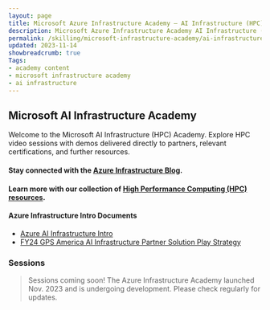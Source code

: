 ```yaml
---
layout: page
title: Microsoft Azure Infrastructure Academy — AI Infrastructure (HPC)
description: Microsoft Azure Infrastructure Academy AI Infrastructure (HPC).
permalink: /skilling/microsoft-infrastructure-academy/ai-infrastructure
updated: 2023-11-14
showbreadcrumb: true
Tags:
- academy content
- microsoft infrastructure academy
- ai infrastructure
---
```


## Microsoft AI Infrastructure Academy
Welcome to the Microsoft AI Infrastructure (HPC) Academy. Explore HPC video sessions with demos delivered directly to partners, relevant certifications, and further resources.

#### Stay connected with the [Azure Infrastructure Blog](https://techcommunity.microsoft.com/t5/azure-infrastructure-blog/bg-p/AzureInfrastructureBlog).

#### Learn more with our collection of [High Performance Computing (HPC) resources](/PartnerResources/skilling/microsoft-infrastructure-academy/resources/hpc-on-azure).

#### Azure Infrastructure Intro Documents
- [Azure AI Infrastructure Intro](https://microsoft.sharepoint.com/:p:/r/teams/GPSAmericasAIInfrastructureTeam/_layouts/15/Doc2.aspx?action=edit&sourcedoc=%7Bd6139db2-aea0-4a88-80f9-bfe9c0b801b0%7D&wdOrigin=TEAMS-MAGLEV.teamsSdk_ns.rwc&wdExp=TEAMS-TREATMENT&wdhostclicktime=1703021131189&web=1&share=IQGynRPWoK6ISoD5v-nAuAGwAZ4X8oBvIXaThKXRY9xqfdg)
- [FY24 GPS America ​AI Infrastructure ​Partner Solution Play Strategy](https://microsoft.sharepoint.com/:p:/r/teams/GPSAmericasAIInfrastructureTeam/_layouts/15/Doc2.aspx?action=edit&sourcedoc=%7Baa93b33c-d30e-4a78-892e-cc6a293ed3d4%7D&wdOrigin=TEAMS-MAGLEV.teamsSdk_ns.rwc&wdExp=TEAMS-TREATMENT&wdhostclicktime=1703021157540&web=1&share=IQE8s5OqDtN4SokuzGopPtPUAVF1akx9EAm5PvQkQexlwtM)

### Sessions

> Sessions coming soon! The Azure Infrastructure Academy launched Nov. 2023 and is undergoing development. Please check regularly for updates.
